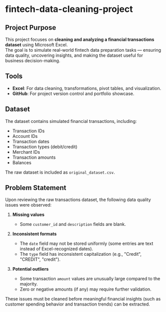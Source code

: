# fintech-data-cleaning-project

## Project Purpose
This project focuses on **cleaning and analyzing a financial transactions dataset** using Microsoft Excel.  
The goal is to simulate real-world fintech data preparation tasks — ensuring data quality, uncovering insights, and making the dataset useful for business decision-making.

## Tools
- **Excel**: For data cleaning, transformations, pivot tables, and visualization.
- **GitHub**: For project version control and portfolio showcase.

## Dataset
The dataset contains simulated financial transactions, including:
- Transaction IDs
- Account IDs
- Transaction dates
- Transaction types (debit/credit)
- Merchant IDs
- Transaction amounts
- Balances

The raw dataset is included as `original_dataset.csv`.

## Problem Statement

Upon reviewing the raw transactions dataset, the following data quality issues were observed:

1. **Missing values**
   - Some `customer_id` and `description` fields are blank.

2. **Inconsistent formats**
   - The `date` field may not be stored uniformly (some entries are text instead of Excel-recognized dates).
   - The `type` field has inconsistent capitalization (e.g., "Credit", "CREDIT", "credit").

3. **Potential outliers**
   - Some transaction `amount` values are unusually large compared to the majority.
   - Zero or negative amounts (if any) may require further validation.

These issues must be cleaned before meaningful financial insights (such as customer spending behavior and transaction trends) can be extracted.



